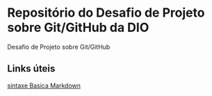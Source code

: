 # Repositório do Desafio de Projeto sobre Git/GitHub da DIO
Desafio de Projeto sobre Git/GitHub

## Links úteis
[sintaxe Basica Markdown](https://www.markdownguide.org/basic-syntax/)
